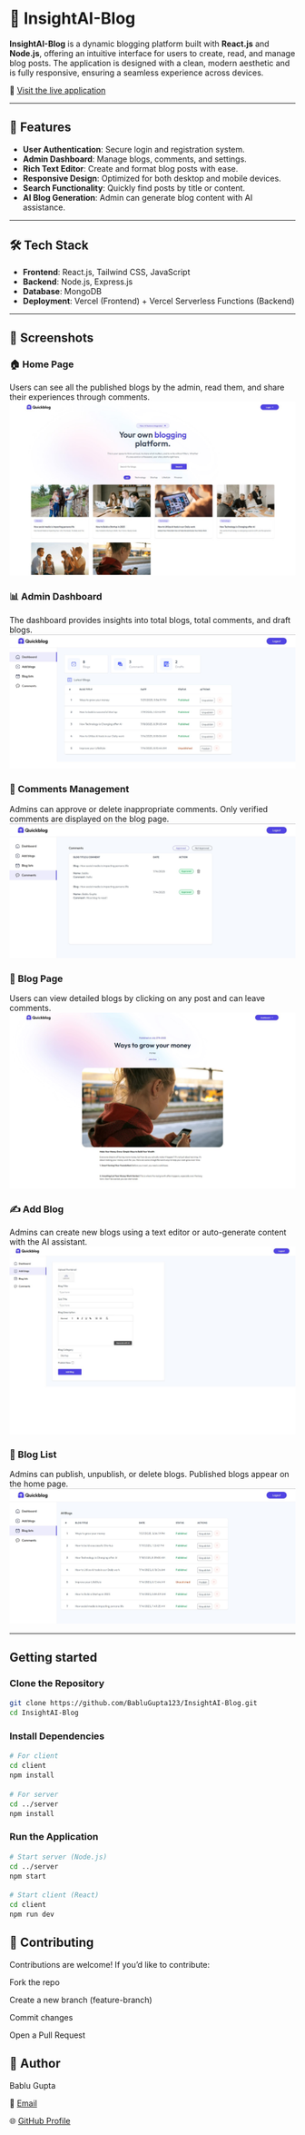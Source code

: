 # 📖 InsightAI-Blog

**InsightAI-Blog** is a dynamic blogging platform built with **React.js** and **Node.js**, offering an intuitive interface for users to create, read, and manage blog posts. The application is designed with a clean, modern aesthetic and is fully responsive, ensuring a seamless experience across devices.

🔗 [Visit the live application](https://insight-ai-blog.vercel.app/)

---

## 🚀 Features

- **User Authentication**: Secure login and registration system.
- **Admin Dashboard**: Manage blogs, comments, and settings.
- **Rich Text Editor**: Create and format blog posts with ease.
- **Responsive Design**: Optimized for both desktop and mobile devices.
- **Search Functionality**: Quickly find posts by title or content.
- **AI Blog Generation**: Admin can generate blog content with AI assistance.

---

## 🛠️ Tech Stack

- **Frontend**: React.js, Tailwind CSS, JavaScript  
- **Backend**: Node.js, Express.js  
- **Database**: MongoDB  
- **Deployment**: Vercel (Frontend) + Vercel Serverless Functions (Backend)  

---

## 📸 Screenshots

### 🏠 Home Page
Users can see all the published blogs by the admin, read them, and share their experiences through comments.  
![Home Page](https://raw.githubusercontent.com/BabluGupta123/InsightAI-Blog/master/Screenshots/HomePage.jpg)

### 📊 Admin Dashboard
The dashboard provides insights into total blogs, total comments, and draft blogs.  
![Dashboard](https://raw.githubusercontent.com/BabluGupta123/InsightAI-Blog/master/Screenshots/Dashboard.jpg)

### 💬 Comments Management
Admins can approve or delete inappropriate comments. Only verified comments are displayed on the blog page.  
![Comments](https://raw.githubusercontent.com/BabluGupta123/InsightAI-Blog/master/Screenshots/Comments.jpg)

### 📖 Blog Page
Users can view detailed blogs by clicking on any post and can leave comments.  
![Detailed Blog](https://raw.githubusercontent.com/BabluGupta123/InsightAI-Blog/master/Screenshots/DetailedBlog.jpg)

### ✍️ Add Blog
Admins can create new blogs using a text editor or auto-generate content with the AI assistant.  
![Add Blog](https://raw.githubusercontent.com/BabluGupta123/InsightAI-Blog/master/Screenshots/AddBlog.jpg)

### 📑 Blog List
Admins can publish, unpublish, or delete blogs. Published blogs appear on the home page.  
![Blog List](https://raw.githubusercontent.com/BabluGupta123/InsightAI-Blog/master/Screenshots/BlogList.jpg)

---

## Getting started

### Clone the Repository
```bash
git clone https://github.com/BabluGupta123/InsightAI-Blog.git
cd InsightAI-Blog

```

### Install Dependencies
```bash
# For client
cd client
npm install

# For server
cd ../server
npm install
```
### Run the Application

``` bash
# Start server (Node.js)
cd ../server
npm start

# Start client (React)
cd client
npm run dev

```

## 🤝 Contributing

Contributions are welcome!
If you’d like to contribute:

Fork the repo

Create a new branch (feature-branch)

Commit changes

Open a Pull Request

## 👤 Author

Bablu Gupta

🔗 [Email](mailto:bablu8795379783@gmail.com)

🌐 [GitHub Profile](https://github.com/BabluGupta123)  
